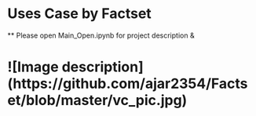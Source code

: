 # Uses Case by Factset
** Please open Main_Open.ipynb for project description & 

<h1>![Image description](https://github.com/ajar2354/Factset/blob/master/vc_pic.jpg)<h1>
